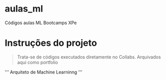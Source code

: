 # aulas_ml
Códigos aulas ML Bootcamps XPe

<h1>Instruções do projeto</h1>

> Trata-se de códigos executados diretamente no Collabs. Arquivados aqui como portfolio 

'''
Arquiteto de Machine Learninng
'''
